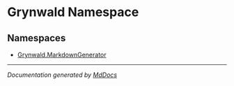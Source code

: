 # Grynwald Namespace

## Namespaces

- [Grynwald.MarkdownGenerator](MarkdownGenerator/index.md)

___

*Documentation generated by [MdDocs](https://github.com/ap0llo/mddocs)*
